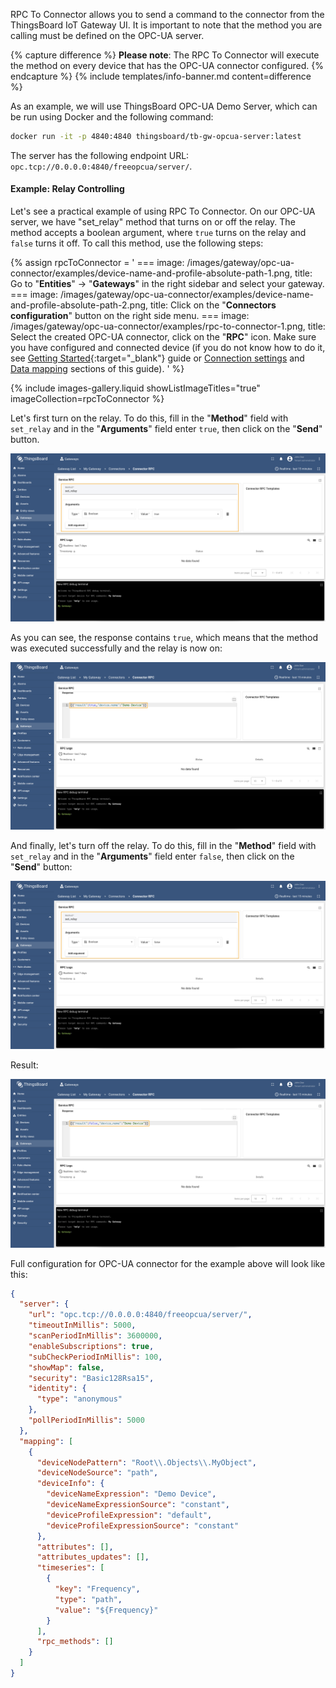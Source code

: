 RPC To Connector allows you to send a command to the connector from the ThingsBoard IoT Gateway UI.
It is important to note that the method you are calling must be defined on the OPC-UA server.

{% capture difference %}
**Please note**: The RPC To Connector will execute the method on every device that has the OPC-UA connector configured.
{% endcapture %}
{% include templates/info-banner.md content=difference %}

As an example, we will use ThingsBoard OPC-UA Demo Server, which can be run using Docker and the following command:
```bash
docker run -it -p 4840:4840 thingsboard/tb-gw-opcua-server:latest
```

The server has the following endpoint URL: `opc.tcp://0.0.0.0:4840/freeopcua/server/`.

#### Example: Relay Controlling

Let's see a practical example of using RPC To Connector. On our OPC-UA server, we have "set_relay" method that
turns on or off the relay. The method accepts a boolean argument, where `true` turns on the relay and `false` turns 
it off. To call this method, use the following steps:

{% assign rpcToConnector = '
    ===
        image: /images/gateway/opc-ua-connector/examples/device-name-and-profile-absolute-path-1.png,
        title: Go to "**Entities**" → "**Gateways**" in the right sidebar and select your gateway.
    ===
        image: /images/gateway/opc-ua-connector/examples/device-name-and-profile-absolute-path-2.png,
        title: Click on the "**Connectors configuration**" button on the right side menu.
    ===
        image: /images/gateway/opc-ua-connector/examples/rpc-to-connector-1.png,
        title: Select the created OPC-UA connector, click on the "**RPC**" icon. Make sure you have configured and connected device (if you do not know how to do it, see [Getting Started](/docs/iot-gateway/getting-started/?connectorsCreation=opcua){:target="_blank"} guide or [Connection settings](/docs/iot-gateway/config/opc-ua/#connection-settings) and [Data mapping](/docs/iot-gateway/config/opc-ua/#data-mapping) sections of this guide).
'
%}

{% include images-gallery.liquid showListImageTitles="true" imageCollection=rpcToConnector %}

Let's first turn on the relay. To do this, fill in the "**Method**" field with `set_relay` and in the "**Arguments**" field
enter `true`, then click on the "**Send**" button.

![image](/images/gateway/opc-ua-connector/examples/rpc-to-connector-2.png)

As you can see, the response contains `true`, which means that the method was executed successfully and the relay is 
now on:

![image](/images/gateway/opc-ua-connector/examples/rpc-to-connector-3.png)

And finally, let's turn off the relay. To do this, fill in the "**Method**" field with `set_relay` and in the
"**Arguments**" field enter `false`, then click on the "**Send**" button:

![image](/images/gateway/opc-ua-connector/examples/rpc-to-connector-4.png)

Result:

![image](/images/gateway/opc-ua-connector/examples/rpc-to-connector-5.png)

Full configuration for OPC-UA connector for the example above will look like this:

```json
{
  "server": {
    "url": "opc.tcp://0.0.0.0:4840/freeopcua/server/",
    "timeoutInMillis": 5000,
    "scanPeriodInMillis": 3600000,
    "enableSubscriptions": true,
    "subCheckPeriodInMillis": 100,
    "showMap": false,
    "security": "Basic128Rsa15",
    "identity": {
      "type": "anonymous"
    },
    "pollPeriodInMillis": 5000
  },
  "mapping": [
    {
      "deviceNodePattern": "Root\\.Objects\\.MyObject",
      "deviceNodeSource": "path",
      "deviceInfo": {
        "deviceNameExpression": "Demo Device",
        "deviceNameExpressionSource": "constant",
        "deviceProfileExpression": "default",
        "deviceProfileExpressionSource": "constant"
      },
      "attributes": [],
      "attributes_updates": [],
      "timeseries": [
        {
          "key": "Frequency",
          "type": "path",
          "value": "${Frequency}"
        }
      ],
      "rpc_methods": []
    }
  ]
}
```

